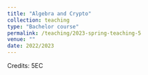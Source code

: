 ```yaml
---
title: "Algebra and Crypto"
collection: teaching
type: "Bachelor course"
permalink: /teaching/2023-spring-teaching-5
venue: ""
date: 2022/2023
---
```


Credits: 5EC



